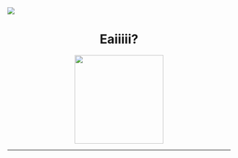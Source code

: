 <div>
  <img style="100%" src="https://capsule-render.vercel.app/api?type=slice&height=100&section=header&reversal=false&text=Tochika%20Studios&fontSize=38&fontColor=FFFFFF&fontAlign=50&fontAlignY=50&stroke=000000&strokeWidth=2&animation=fadeIn&descSize=20&descAlign=50&descAlignY=50&textBg=false&color=355E3B%20"  />
</div>


<div align="center">
  <h1> Eaiiiii? </h1>
</div>

<div align="center">
  <img height="200" src="https://i.imgur.com/PsCDtq2.gif"  />
</div>

---
###

<!--
**Maaxx07/Maaxx07** is a ✨ _special_ ✨ repository because its `README.md` (this file) appears on your GitHub profile.

Here are some ideas to get you started:

- 🔭 I’m currently working on ...
- 🌱 I’m currently learning ...
- 👯 I’m looking to collaborate on ...
- 🤔 I’m looking for help with ...
- 💬 Ask me about ...
- 📫 How to reach me: ...
- 😄 Pronouns: ...
- ⚡ Fun fact: ...
-->
